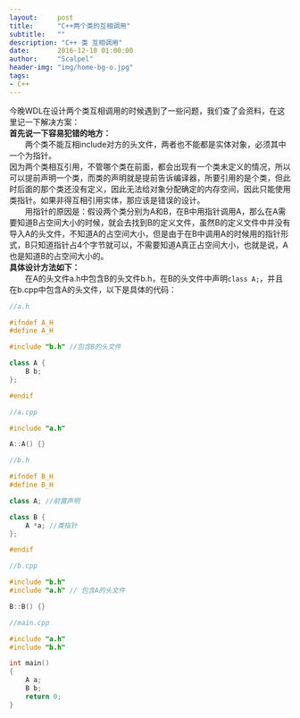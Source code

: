 ```yaml
---
layout:     post
title:      "C++两个类的互相调用"
subtitle:   ""
description: "C++ 类 互相调用"
date:       2016-12-10 01:00:00
author:     "Scalpel"
header-img: "img/home-bg-o.jpg"
tags:
- C++
---
```


今晚WDL在设计两个类互相调用的时候遇到了一些问题，我们查了会资料，在这里记一下解决方案：   
**首先说一下容易犯错的地方：**   
　　两个类不能互相include对方的头文件，两者也不能都是实体对象，必须其中一个为指针。	
因为两个类相互引用，不管哪个类在前面，都会出现有一个类未定义的情况，所以可以提前声明一个类，而类的声明就是提前告诉编译器，所要引用的是个类，但此时后面的那个类还没有定义，因此无法给对象分配确定的内存空间，因此只能使用类指针。如果非得互相引用实体，那应该是错误的设计。   
　　用指针的原因是：假设两个类分别为A和B，在B中用指针调用A，那么在A需要知道B占空间大小的时候，就会去找到B的定义文件，虽然B的定义文件中并没有导入A的头文件，不知道A的占空间大小，但是由于在B中调用A的时候用的指针形式，B只知道指针占4个字节就可以，不需要知道A真正占空间大小，也就是说，A也是知道B的占空间大小的。   
**具体设计方法如下：**   
　　在A的头文件a.h中包含B的头文件b.h，在B的头文件中声明`class A;`，并且在b.cpp中包含A的头文件，以下是具体的代码：

~~~cpp
//a.h

#ifndef A_H
#define A_H

#include "b.h" //包含B的头文件

class A {
    B b;
};

#endif
~~~

~~~cpp
//a.cpp

#include "a.h"

A::A() {}
~~~

~~~cpp
//b.h

#ifndef B_H
#define B_H

class A; //前置声明

class B {
    A *a; //类指针
};

#endif
~~~

~~~cpp
//b.cpp

#include "b.h"
#include "a.h" // 包含A的头文件

B::B() {}
~~~

~~~cpp
//main.cpp

#include "a.h"
#include "b.h"

int main()
{
    A a;
    B b;
    return 0;
}
~~~